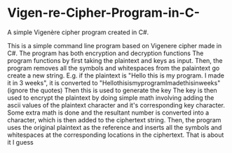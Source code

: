 # Vigen-re-Cipher-Program-in-C-
A simple Vigenère cipher program created in C#.

This is a simple command line program based on Vigenere cipher made in C#. The program has both encryption and decryption functions
The program functions by first taking the plaintext and keys as input. Then, the program removes all the symbols and whitespaces from the palaintext go create a new string.
E.g. if the plaintext is "Hello this is my program. I made it in 3 weeks", it is converted to "HellothisismyprogramImadethisinweeks" (ignore the quotes)
Then this is used to generate the key
The key is then used to encrypt the plaintext by doing simple math involving adding the ascii values of the plaintext character and it's corresponding key character. Some extra math is done and the resultant number is converted into a character, which is then added to the ciphertext string.
Then, the program uses the original plaintext as the reference and inserts all the symbols and whitespaces at the corresponding locations in the ciphertext.
That is about it I guess
